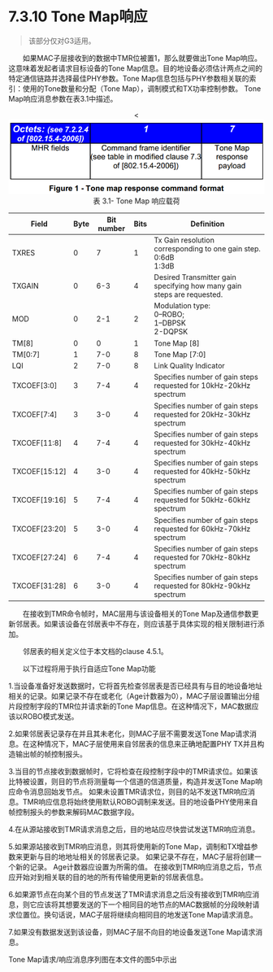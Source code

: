 # 7.3.10 Tone Map响应
>该部分仅对G3适用。

　　如果MAC子层接收到的数据中TMR位被置1，那么就要做出Tone Map响应。这意味着发起者请求目标设备的Tone Map信息。目的地设备必须估计两点之间的特定通信链路并选择最佳PHY参数。Tone Map信息包括与PHY参数相关联的索引：使用的Tone数量和分配（Tone Map），调制模式和TX功率控制参数。 Tone Map响应消息参数在表3.1中描述。

<center><<img src="../images/G3_figure1.png"/></center>

<center>表 3.1- Tone Map 响应载荷</center>

Field|Byte|Bit number|Bits|Definition
----|----|----|----|----
TXRES|0|7|1|Tx Gain resolution corresponding to one gain step.<br>0:6dB<br>1:3dB
TXGAIN|0|6-3|4|Desired Transmitter gain specifying how many gain steps are requested.
MOD|0|2-1|2|Modulation type:<br>0–ROBO;<br>1–DBPSK<br>2-DQPSK
TM[8]|0|0|1|Tone Map [8]
TM[0:7]|1|7-0|8|Tone Map [7:0]
LQI|2|7-0|8|Link Quality Indicator
TXCOEF[3:0]|3|7-4|4|Specifies number of gain steps requested for 10kHz-20kHz spectrum
TXCOEF[7:4]|3|3-0|4|Specifies number of gain steps requested for 20kHz-30kHz spectrum
TXCOEF[11:8]|4|7-4|4|Specifies number of gain steps requested for 30kHz-40kHz spectrum
TXCOEF[15:12]|4|3-0|4|Specifies number of gain steps requested for 40kHz-50kHz spectrum
TXCOEF[19:16]|5|7-4|4|Specifies number of gain steps requested for 50kHz-60kHz spectrum
TXCOEF[23:20]|5|3-0|4|Specifies number of gain steps requested for 60kHz-70kHz spectrum
TXCOEF[27:24]|6|7-4|4|Specifies number of gain steps requested for 70kHz-80kHz spectrum
TXCOEF[31:28]|6|3-0|4|Specifies number of gain steps requested for 80kHz-90kHz spectrum
</center>

　　在接收到TMR命令帧时，MAC层用与该设备相关的Tone Map及通信参数更新邻居表。如果该设备在邻居表中不存在，则应该基于具体实现的相关限制进行添加。

　　邻居表的相关定义位于本文档的clause 4.5.1。

　　以下过程将用于执行自适应Tone Map功能

1.当设备准备好发送数据时，它将首先检查邻居表是否已经具有与目的地设备地址相关的记录。如果记录不存在或老化（Age计数器为0），MAC子层设置输出分组片段控制字段的TMR位并请求新的Tone Map信息。在这种情况下，MAC数据应该以ROBO模式发送。

2.如果邻居表记录存在并且其未老化，则MAC子层不需要发送Tone Map请求消息。在这种情况下，MAC子层使用来自邻居表的信息来正确地配置PHY TX并且构造输出帧的帧控制报头。

3.当目的节点接收到数据帧时，它将检查在段控制字段中的TMR请求位。如果该比特被设置，则目的节点将测量每一个信道的信道质量，构造并发送Tone Map响应命令消息回始发节点。 如果未设置TMR请求位，则目的站不发送TMR响应消息。TMR响应信息将始终使用默认ROBO调制来发送。目的地设备PHY使用来自帧控制报头的参数来解码MAC数据字段。

4.在从源站接收到TMR请求消息之后，目的地站应尽快尝试发送TMR响应消息。

5.如果源站接收到TMR响应消息，则其将使用新的Tone Map，调制和TX增益参数来更新与目的地地址相关的邻居表记录。 如果记录不存在，MAC子层将创建一个新的记录。 Age计数器应设置为所需的值。 在接收到TMR响应消息之后，节点应开始对到相关联的目的地的所有传输使用更新的邻居表信息。

6.如果源节点在向某个目的节点发送了TMR请求消息之后没有接收到TMR响应消息，则它应该将其想要发送的下一个相同目的地节点的MAC数据帧的分段映射请求位置位。换句话说，MAC子层将继续向相同目的地发送Tone Map请求消息。

7.如果没有数据发送到该设备，则MAC子层不向目的地设备发送Tone Map请求消息。

Tone Map请求/响应消息序列图在本文件的图5中示出
